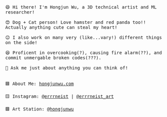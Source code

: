 <p>
  <samp>
    <br>
    <br>😄 Hi there! I'm Hongjun Wu, a 3D technical artist and ML researcher!<br>
    <br>😍 Dog + Cat person! Love hamster and red panda too!! Actually anything cute can steal my heart!<br>
    <br>😉 I also work on many very (like...vary!) different things on the side!<br>
    <br>😆 Proficent in overcooking(?), causing fire alarm(??), and commit unmergable broken codes(???).<br>
    <br>💬 Ask me just about anything you can think of!<br>
    <br>
    <br>🟦 About Me: <a href="https://hongjunwu.com/">hongjunwu.com</a> <br>
    <br>🟨 Instagram: <a href="https://www.instagram.com/errrneist/">@errrneist</a> | <a href="https://www.instagram.com/errrneist_art/">@errrneist_art</a> <br>
    <br>🟪 Art Station: <a href="https://hongjunwu.artstation.com/">@hongjunwu</a> <br>
  </samp>
  <br>
</p>
